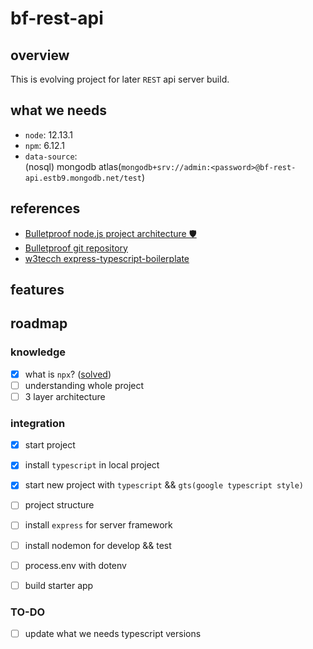 # bf-rest-api

## overview
This is evolving project for later `REST` api server build.

## what we needs
* `node`: 12.13.1
* `npm`: 6.12.1
* `data-source`:    
  (nosql) mongodb atlas(`mongodb+srv://admin:<password>@bf-rest-api.estb9.mongodb.net/test`)

## references
* [Bulletproof node.js project architecture 🛡️](https://softwareontheroad.com/ideal-nodejs-project-structure/?utm_source=github&utm_medium=readme)
* [Bulletproof git repository](https://github.com/santiq/bulletproof-nodejs)
* [w3tecch express-typescript-boilerplate](https://github.com/w3tecch/express-typescript-boilerplate)

## features

## roadmap
### knowledge
- [X] what is `npx`? ([solved](https://javascript.plainenglish.io/yes-its-npx-not-npm-the-difference-explained-58cbb202ec33))
- [ ] understanding whole project 
- [ ] 3 layer architecture

### integration
- [X] start project
- [X] install `typescript` in local project 
- [X] start new project with `typescript` && `gts(google typescript style)`
- [ ] project structure
- [ ] install `express` for server framework
- [ ] install nodemon for develop && test
- [ ] process.env with dotenv
- [ ] build starter app 


### TO-DO
- [ ] update what we needs typescript versions

